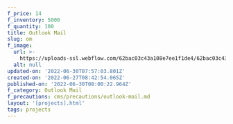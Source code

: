 ```yaml
---
f_price: 14
f_inventory: 5000
f_quantity: 100
title: Outlook Mail
slug: om
f_image:
  url: >-
    https://uploads-ssl.webflow.com/62bac03c43a108e7ee1f1de4/62bac03c43a1083a8e1f1e06_2.png
  alt: null
updated-on: '2022-06-30T07:57:03.801Z'
created-on: '2022-06-27T08:42:54.065Z'
published-on: '2022-06-30T08:00:22.964Z'
f_category: Outlook Mail
f_precautions: cms/precautions/outlook-mail.md
layout: '[projects].html'
tags: projects
---
```



